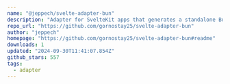 ```yaml
---
name: "@jeppech/svelte-adapter-bun"
description: "Adapter for SvelteKit apps that generates a standalone Bun.js server."
repo_url: "https://github.com/gornostay25/svelte-adapter-bun"
author: "jeppech"
homepage: "https://github.com/gornostay25/svelte-adapter-bun#readme"
downloads: 1
updated: "2024-09-30T11:41:07.854Z"
github_stars: 557
tags: 
  - adapter
---
```

